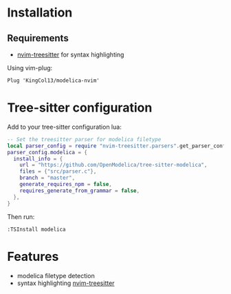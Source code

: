# Installation

## Requirements

- [nvim-treesitter](https://github.com/nvim-treesitter/nvim-treesitter) for syntax highlighting

Using vim-plug:

```vim
Plug 'KingCol13/modelica-nvim'
```

# Tree-sitter configuration

Add to your tree-sitter configuration lua:

```lua
-- Set the treesitter parser for modelica filetype
local parser_config = require "nvim-treesitter.parsers".get_parser_configs()
parser_config.modelica = {
  install_info = {
    url = "https://github.com/OpenModelica/tree-sitter-modelica",
    files = {"src/parser.c"},
    branch = "master",
    generate_requires_npm = false,
    requires_generate_from_grammar = false,
  },
}
```

Then run:

```vim
:TSInstall modelica
```

# Features

- modelica filetype detection
- syntax highlighting [nvim-treesitter](https://github.com/nvim-treesitter/nvim-treesitter)
